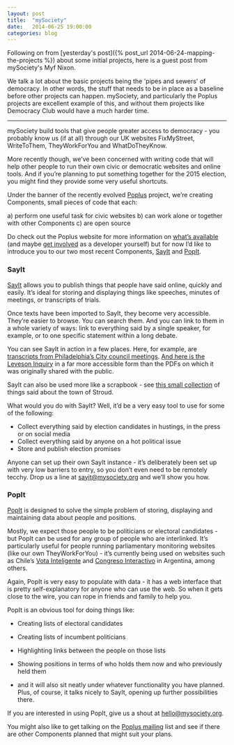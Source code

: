 ```yaml
---
layout: post
title:  "mySociety"
date:   2014-06-25 19:00:00
categories: blog
---
```


Following on from [yesterday's post]({% post_url 2014-06-24-mapping-the-projects %}) about some initial projects, here is a guest post from mySociety's 
Myf Nixon.

We talk a lot about the basic projects being the 'pipes and sewers' of democracy.  In other words, the stuff that needs to be in place as a baseline before other projects can happen.  mySociety, and particularly the Poplus projects are excellent example of this, and without them projects like Democracy Club would have a much harder time.

----

mySociety build tools that give people greater access to democracy - you probably know us (if at all) through our UK websites FixMyStreet, WriteToThem, TheyWorkForYou and WhatDoTheyKnow. 

More recently though, we’ve been concerned with writing code that will help other people to run their own civic or democratic websites and online tools. And if you’re planning to put something together for the 2015 election, you might find they provide some very useful shortcuts.

Under the banner of the recently evolved [Poplus](http://www.poplus.org/) project, we’re creating Components, small pieces of code that each:

a) perform one useful task for civic websites
b) can work alone or together with other Components
c) are open source

Do check out the Poplus website for more information on [what’s available](http://poplus.org/components/current/) (and maybe [get involved](http://poplus.org/get-involved/other-ways/) as a developer yourself) but for now I’d like to introduce you to our two most recent Components, [SayIt](http://sayit.mysociety.org/) and [PopIt](http://popit.poplus.org/).

### SayIt

[SayIt](http://sayit.mysociety.org/) allows you to publish things that people have said online, quickly and easily. It’s ideal for storing and displaying things like speeches, minutes of meetings, or transcripts of trials.

Once texts have been imported to SayIt, they become very accessible. They’re easier to browse. You can search them. And you can link to them in a whole variety of ways: link to everything said by a single speaker, for example, or to one specific statement within a long debate.

You can see SayIt in action in a few places. Here, for example, are [transcripts from Philadelphia’s City council meetings](http://philadelphia.sayit.mysociety.org/). [And here is the Leveson Inquiry](http://leveson.sayit.mysociety.org/) in a far more accessible form than the PDFs on which it was originally shared with the public.

SayIt can also be used more like a scrapbook - see [this small collection](http://stroud.sayit.mysociety.org/) of things said about the town of Stroud.

What would you do with SayIt? Well, it’d be a very easy tool to use for some of the following:

- Collect everything said by election candidates in hustings, in the press or on social media
- Collect everything said by anyone on a hot political issue
- Store and publish election promises

Anyone can set up their own SayIt instance - it’s deliberately been set up with very low barriers to entry, so you don’t even need to be remotely tecchy. Drop us a line at [sayit@mysociety.org](mailto:sayit@mysociety.org) and we’ll show you how.

### PopIt

[PopIt](http://popit.poplus.org/) is designed to solve the simple problem of storing, displaying and maintaining data about people and positions.

Mostly, we expect those people to be politicians or electoral candidates - but PopIt can be used for any group of people who are interlinked. It’s particularly useful for people running parliamentary monitoring websites (like our own TheyWorkForYou) - it’s currently being used on websites such as Chile’s [Vota Inteligente](http://votainteligente.cl/) and [Congreso Interactivo](http://monitor.congresointeractivo.org/) in Argentina, among others.

Again, PopIt is very easy to populate with data - it has a web interface that is pretty self-explanatory for anyone who can use the web. So when it gets close to the wire, you can rope in friends and family to help you.

PopIt is an obvious tool for doing things like:

- Creating lists of electoral candidates
- Creating lists of incumbent politicians
- Highlighting links between the people on those lists
- Showing positions in terms of who holds them now and who previously held them

- and it will also sit neatly under whatever functionality you have planned. Plus, of course, it talks nicely to SayIt, opening up further possibilities there.

If you are interested in using PopIt, give us a shout at hello@mysociety.org.

You might also like to get talking on the [Poplus mailing](https://groups.google.com/forum/#!forum/poplus) list and see if there are other Components planned that might suit your plans.
